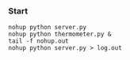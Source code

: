 ### Start

    nohup python server.py
    nohup python thermometer.py &
    tail -f nohup.out
    nohup python server.py > log.out

